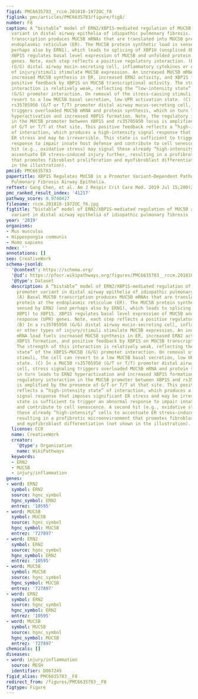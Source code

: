 ```yaml
---
figid: PMC6635783__rccm.201810-1972OC_f8
figlink: pmc/articles/PMC6635783/figure/fig8/
number: F8
caption: A “bistable” model of ERN2/XBP1S-mediated regulation of MUC5B and its promoter
  variant in distal airway epithelia of idiopathic pulmonary fibrosis. (A) Basal MUC5B
  transcription produces MUC5B mRNAs that are translated into MUC5B protein at the
  endoplasmic reticulum (ER). The MUC5B protein synthetic load is sensed by ERN2 (and
  perhaps also by ERN1), which leads to splicing of XBP1U (unspliced XBP1) to XBP1S.
  XBP1S regulates basal level expression of MUC5B and unfolded protein response (UPR)
  genes. Note, each step reflects a positive regulatory interaction. (B) In a rs35705950
  (G/G) distal airway mucin-secreting cell, inflammatory cytokines or other types
  of injury/stimuli stimulate MUC5B expression. An increased MUC5B mRNA load fuels
  increased MUC5B synthesis in ER, increased ERN2 activity, and XBP1S formation, and
  positive feedback by XBP1S on MUC5B transcriptional activity. The strength of this
  interaction is relatively weak, reflecting the “low-intensity state” of the XBP1S–MUC5B
  (G/G) promoter interaction. On removal of the stress-causing stimuli, the cell can
  revert to a low MUC5B basal secretion, low UPR activation state. (C) In a MUC5B
  rs35705950 (G/T or T/T) promoter distal airway mucus-secreting cell, stress signaling
  triggers overloaded MUC5B mRNA and protein synthesis, which in turn leads to ERN2
  hyperactivation and increased XBP1S formation. Note, the regulatory interaction
  in the MUC5B promoter between XBP1S and rs35705950 locus is amplified by the presence
  of G/T or T/T at that site. This positive feedback reflects a “high-intensity state”
  of interaction, which produces a high-intensity signal response that imposes significant
  ER stress and may be irreversible. This state is sufficient to trigger an abnormal
  response to impair innate host defense and contribute to cell senescence. A second
  hit (e.g., oxidative stress) may signal these already “high-intensity” cells to
  accentuate ER stress–induced injury further, resulting in a profibrotic microenvironment
  that promotes fibroblast proliferation and myofibroblast differentiation (not shown
  in the illustration).
pmcid: PMC6635783
papertitle: XBP1S Regulates MUC5B in a Promoter Variant–Dependent Pathway in Idiopathic
  Pulmonary Fibrosis Airway Epithelia.
reftext: Gang Chen, et al. Am J Respir Crit Care Med. 2019 Jul 15;200(2):220-234.
pmc_ranked_result_index: '41217'
pathway_score: 0.9740427
filename: rccm.201810-1972OC_f8.jpg
figtitle: “bistable” model of ERN2/XBP1S-mediated regulation of MUC5B and its promoter
  variant in distal airway epithelia of idiopathic pulmonary fibrosis
year: '2019'
organisms:
- Mus musculus
- Hippospongia communis
- Homo sapiens
ndex: ''
annotations: []
seo: CreativeWork
schema-jsonld:
  '@context': https://schema.org/
  '@id': https://pfocr.wikipathways.org/figures/PMC6635783__rccm.201810-1972OC_f8.html
  '@type': Dataset
  description: A “bistable” model of ERN2/XBP1S-mediated regulation of MUC5B and its
    promoter variant in distal airway epithelia of idiopathic pulmonary fibrosis.
    (A) Basal MUC5B transcription produces MUC5B mRNAs that are translated into MUC5B
    protein at the endoplasmic reticulum (ER). The MUC5B protein synthetic load is
    sensed by ERN2 (and perhaps also by ERN1), which leads to splicing of XBP1U (unspliced
    XBP1) to XBP1S. XBP1S regulates basal level expression of MUC5B and unfolded protein
    response (UPR) genes. Note, each step reflects a positive regulatory interaction.
    (B) In a rs35705950 (G/G) distal airway mucin-secreting cell, inflammatory cytokines
    or other types of injury/stimuli stimulate MUC5B expression. An increased MUC5B
    mRNA load fuels increased MUC5B synthesis in ER, increased ERN2 activity, and
    XBP1S formation, and positive feedback by XBP1S on MUC5B transcriptional activity.
    The strength of this interaction is relatively weak, reflecting the “low-intensity
    state” of the XBP1S–MUC5B (G/G) promoter interaction. On removal of the stress-causing
    stimuli, the cell can revert to a low MUC5B basal secretion, low UPR activation
    state. (C) In a MUC5B rs35705950 (G/T or T/T) promoter distal airway mucus-secreting
    cell, stress signaling triggers overloaded MUC5B mRNA and protein synthesis, which
    in turn leads to ERN2 hyperactivation and increased XBP1S formation. Note, the
    regulatory interaction in the MUC5B promoter between XBP1S and rs35705950 locus
    is amplified by the presence of G/T or T/T at that site. This positive feedback
    reflects a “high-intensity state” of interaction, which produces a high-intensity
    signal response that imposes significant ER stress and may be irreversible. This
    state is sufficient to trigger an abnormal response to impair innate host defense
    and contribute to cell senescence. A second hit (e.g., oxidative stress) may signal
    these already “high-intensity” cells to accentuate ER stress–induced injury further,
    resulting in a profibrotic microenvironment that promotes fibroblast proliferation
    and myofibroblast differentiation (not shown in the illustration).
  license: CC0
  name: CreativeWork
  creator:
    '@type': Organization
    name: WikiPathways
  keywords:
  - ERN2
  - MUC5B
  - injury/inflammation
genes:
- word: ERN2
  symbol: ERN2
  source: hgnc_symbol
  hgnc_symbol: ERN2
  entrez: '10595'
- word: MUC5B
  symbol: MUC5B
  source: hgnc_symbol
  hgnc_symbol: MUC5B
  entrez: '727897'
- word: ERN2
  symbol: ERN2
  source: hgnc_symbol
  hgnc_symbol: ERN2
  entrez: '10595'
- word: MUC5B
  symbol: MUC5B
  source: hgnc_symbol
  hgnc_symbol: MUC5B
  entrez: '727897'
- word: ERN2
  symbol: ERN2
  source: hgnc_symbol
  hgnc_symbol: ERN2
  entrez: '10595'
- word: MUC5B
  symbol: MUC5B
  source: hgnc_symbol
  hgnc_symbol: MUC5B
  entrez: '727897'
chemicals: []
diseases:
- word: injury/inflammation
  source: MESH
  identifier: D007249
figid_alias: PMC6635783__F8
redirect_from: /figures/PMC6635783__F8
figtype: Figure
---
```

